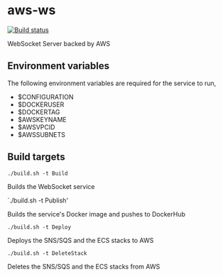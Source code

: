 # aws-ws

[![Build status](https://ci.appveyor.com/api/projects/status/fg8b6w5ht84iyemx/branch/master?svg=true)](https://ci.appveyor.com/project/DavidDrysdaleWilson/aws-ws/branch/master)

WebSocket Server backed by AWS

## Environment variables

The following environment variables are required for the service to run,

* $CONFIGURATION
* $DOCKERUSER
* $DOCKERTAG
* $AWSKEYNAME
* $AWSVPCID
* $AWSSUBNETS

## Build targets

`./build.sh -t Build`

Builds the WebSocket service

`./build.sh -t Publish'

Builds the service's Docker image and pushes to DockerHub

`./build.sh -t Deploy`

Deploys the SNS/SQS and the ECS stacks to AWS

`./build.sh -t DeleteStack`

Deletes the SNS/SQS and the ECS stacks from AWS
